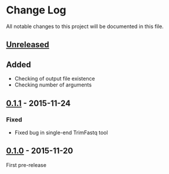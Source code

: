 # Change Log
All notable changes to this project will be documented in this file.

## [Unreleased]
## Added
- Checking of output file existence
- Checking number of arguments

## [0.1.1] - 2015-11-24
### Fixed
- Fixed bug in single-end TrimFastq tool

## [0.1.0] - 2015-11-20
First pre-release

[Unreleased]: https://github.com/magicDGS/ReadTools/tree/develop
[0.1.1]: https://github.com/magicDGS/ReadTools/releases/tag/0.1.1
[0.1.0]: https://github.com/magicDGS/ReadTools/releases/tag/0.1.0
